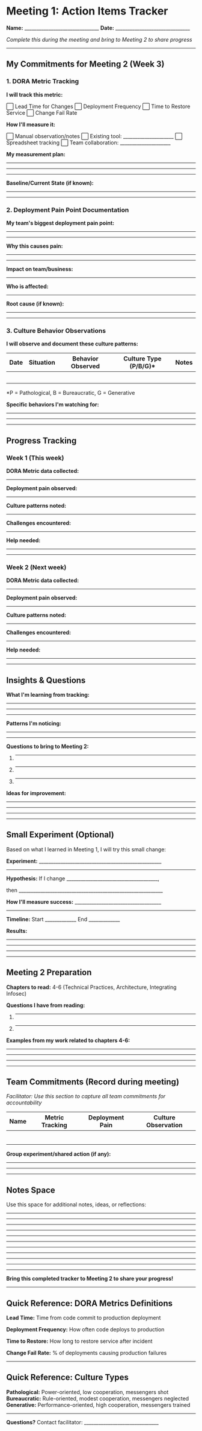 # Meeting 1: Action Items Tracker

**Name:** _______________________________
**Date:** _______________________________

_Complete this during the meeting and bring to Meeting 2 to share progress_

---

## My Commitments for Meeting 2 (Week 3)

### 1. DORA Metric Tracking

**I will track this metric:**

⬜ Lead Time for Changes
⬜ Deployment Frequency
⬜ Time to Restore Service
⬜ Change Fail Rate

**How I'll measure it:**

⬜ Manual observation/notes
⬜ Existing tool: _____________________
⬜ Spreadsheet tracking
⬜ Team collaboration: _____________________

**My measurement plan:**

________________________________________________________________

________________________________________________________________

________________________________________________________________

**Baseline/Current State (if known):**

________________________________________________________________

---

### 2. Deployment Pain Point Documentation

**My team's biggest deployment pain point:**

________________________________________________________________

________________________________________________________________

**Why this causes pain:**

________________________________________________________________

________________________________________________________________

**Impact on team/business:**

________________________________________________________________

**Who is affected:**

________________________________________________________________

**Root cause (if known):**

________________________________________________________________

---

### 3. Culture Behavior Observations

**I will observe and document these culture patterns:**

| Date | Situation | Behavior Observed | Culture Type (P/B/G)* | Notes |
|------|-----------|-------------------|----------------------|-------|
|      |           |                   |                      |       |
|      |           |                   |                      |       |
|      |           |                   |                      |       |
|      |           |                   |                      |       |
|      |           |                   |                      |       |

*P = Pathological, B = Bureaucratic, G = Generative

**Specific behaviors I'm watching for:**

________________________________________________________________

________________________________________________________________

---

## Progress Tracking

### Week 1 (This week)

**DORA Metric data collected:**

________________________________________________________________

**Deployment pain observed:**

________________________________________________________________

**Culture patterns noted:**

________________________________________________________________

**Challenges encountered:**

________________________________________________________________

**Help needed:**

________________________________________________________________

---

### Week 2 (Next week)

**DORA Metric data collected:**

________________________________________________________________

**Deployment pain observed:**

________________________________________________________________

**Culture patterns noted:**

________________________________________________________________

**Challenges encountered:**

________________________________________________________________

**Help needed:**

________________________________________________________________

---

## Insights & Questions

**What I'm learning from tracking:**

________________________________________________________________

________________________________________________________________

________________________________________________________________

**Patterns I'm noticing:**

________________________________________________________________

________________________________________________________________

**Questions to bring to Meeting 2:**

1. ________________________________________________________________

2. ________________________________________________________________

3. ________________________________________________________________

**Ideas for improvement:**

________________________________________________________________

________________________________________________________________

________________________________________________________________

---

## Small Experiment (Optional)

Based on what I learned in Meeting 1, I will try this small change:

**Experiment:** ___________________________________________________

________________________________________________________________

**Hypothesis:** If I change ______________________________________,

then ____________________________________________________________

**How I'll measure success:** ____________________________________

________________________________________________________________

**Timeline:** Start _____________ End _____________

**Results:**

________________________________________________________________

________________________________________________________________

________________________________________________________________

---

## Meeting 2 Preparation

**Chapters to read:** 4-6 (Technical Practices, Architecture, Integrating Infosec)

**Questions I have from reading:**

1. ________________________________________________________________

2. ________________________________________________________________

**Examples from my work related to chapters 4-6:**

________________________________________________________________

________________________________________________________________

________________________________________________________________

---

## Team Commitments (Record during meeting)

_Facilitator: Use this section to capture all team commitments for accountability_

| Name | Metric Tracking | Deployment Pain | Culture Observation |
|------|----------------|-----------------|---------------------|
|      |                |                 |                     |
|      |                |                 |                     |
|      |                |                 |                     |
|      |                |                 |                     |
|      |                |                 |                     |
|      |                |                 |                     |

**Group experiment/shared action (if any):**

________________________________________________________________

________________________________________________________________

---

## Notes Space

Use this space for additional notes, ideas, or reflections:

________________________________________________________________

________________________________________________________________

________________________________________________________________

________________________________________________________________

________________________________________________________________

________________________________________________________________

________________________________________________________________

________________________________________________________________

________________________________________________________________

________________________________________________________________

---

**Bring this completed tracker to Meeting 2 to share your progress!**

---

## Quick Reference: DORA Metrics Definitions

**Lead Time:** Time from code commit to production deployment

**Deployment Frequency:** How often code deploys to production

**Time to Restore:** How long to restore service after incident

**Change Fail Rate:** % of deployments causing production failures

---

## Quick Reference: Culture Types

**Pathological:** Power-oriented, low cooperation, messengers shot
**Bureaucratic:** Rule-oriented, modest cooperation, messengers neglected
**Generative:** Performance-oriented, high cooperation, messengers trained

---

**Questions?** Contact facilitator: _______________________________
